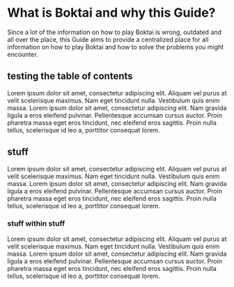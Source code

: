 # What is Boktai and why this Guide?

Since a lot of the information on how to play Boktai is wrong, outdated and all over the place, this Guide aims to provide a centralized place for all information on how to play Boktai and how to solve the problems you might encounter.

## testing the table of contents

Lorem ipsum dolor sit amet, consectetur adipiscing elit. Aliquam vel purus at velit scelerisque maximus. Nam eget tincidunt nulla. Vestibulum quis enim massa. Lorem ipsum dolor sit amet, consectetur adipiscing elit. Nam gravida ligula a eros eleifend pulvinar. Pellentesque accumsan cursus auctor. Proin pharetra massa eget eros tincidunt, nec eleifend eros sagittis. Proin nulla tellus, scelerisque id leo a, porttitor consequat lorem.

## stuff

Lorem ipsum dolor sit amet, consectetur adipiscing elit. Aliquam vel purus at velit scelerisque maximus. Nam eget tincidunt nulla. Vestibulum quis enim massa. Lorem ipsum dolor sit amet, consectetur adipiscing elit. Nam gravida ligula a eros eleifend pulvinar. Pellentesque accumsan cursus auctor. Proin pharetra massa eget eros tincidunt, nec eleifend eros sagittis. Proin nulla tellus, scelerisque id leo a, porttitor consequat lorem.

### stuff within stuff

Lorem ipsum dolor sit amet, consectetur adipiscing elit. Aliquam vel purus at velit scelerisque maximus. Nam eget tincidunt nulla. Vestibulum quis enim massa. Lorem ipsum dolor sit amet, consectetur adipiscing elit. Nam gravida ligula a eros eleifend pulvinar. Pellentesque accumsan cursus auctor. Proin pharetra massa eget eros tincidunt, nec eleifend eros sagittis. Proin nulla tellus, scelerisque id leo a, porttitor consequat lorem.
